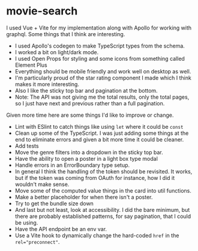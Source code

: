 # movie-search

I used Vue + Vite for my implementation along with Apollo for working with graphql. Some things that I think are interesting.

- I used Apollo's codegen to make TypeScript types from the schema.
- I worked a bit on light/dark mode.
- I used Open Props for styling and some icons from something called Element Plus
- Everything should be mobile friendly and work well on desktop as well.
- I'm particularly proud of the star rating component I made which I think makes it more interesting.
- Also I like the sticky top bar and pagination at the bottom.
- Note: The API was not giving me the total results, only the total pages, so I just have next and previous rather than a full pagination.

Given more time here are some things I'd like to improve or change.

- Lint with ESlint to catch things like using `let` where it could be `const`
- Clean up some of the TypeScript. I was just adding some things at the end to eliminate errors and given a bit more time it could be cleaner.
- Add tests
- Move the genre filters into a dropdown in the sticky top bar.
- Have the ability to open a poster in a light box type modal
- Handle errors in an ErrorBoundary type setup.
- In general I think the handling of the token should be revisited. It works, but if the token was coming from OAuth for instance, how I did it wouldn't make sense.
- Move some of the computed value things in the card into util functions.
- Make a better placeholder for when there isn't a poster.
- Try to get the bundle size down
- And last but not least, look at accessibility. I did the bare minimum, but there are probably established patterns, for say pagination, that I could be using.
- Have the API endpoint be an env var.
- Use a Vite hook to dynamically change the hard-coded `href` in the `rel="preconnect"`.
